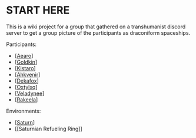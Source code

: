 # START HERE

This is a wiki project for a group that gathered on a transhumanist discord server to get a group picture of the participants as draconiform spaceships.

Participants:
* [[Aearo]]
* [[Goldkin]]
* [[Kistaro]]
* [[Ahkvenir]]
* [[Dekafox]]
* [[Oxtylxq]]
* [[Veladynee]]
* [[Rakeela]]

Environments:
* [[Saturn]]
* [[Saturnian Refueling Ring]]

[//begin]: # "Autogenerated link references for markdown compatibility"
[Aearo]: aearo.md "Aearo"
[Goldkin]: goldkin.md "Goldkin"
[Kistaro]: kistaro.md "Kistaro, dragon spacecraft"
[Ahkvenir]: ahkvenir.md "Ahkvenir"
[Dekafox]: dekafox.md "Dekafox"
[Oxtylxq]: oxtylxq.md "Oxtylxq"
[Veladynee]: veladynee.md "Veladynee"
[Rakeela]: rakeela.md "Rakeela"
[Saturn]: saturn.md "Saturn"
[//end]: # "Autogenerated link references"